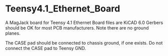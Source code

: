 # Teensy4.1_Ethernet_Board
A MagJack board for Teensy 4.1 Ethernet
Board files are KiCAD 6.0
Gerbers should be OK for most PCB manufacturers. Note there are no ground planes.

The CASE pad should be connected to chassis ground, if one exists. Do not connect the CASE pad to Teensy GND. 
